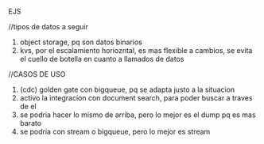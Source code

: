 EJS

//tipos de datos a seguir

1. object storage, pq son datos binarios
2. kvs, por el escalamiento horiozntal, es mas flexible a cambios, se evita el cuello de botella en cuanto a llamados de datos

//CASOS DE USO

1. (cdc) golden gate con bigqueue, pq se adapta justo a la situacion 
2. activo la integracion con document search, para poder buscar a traves de el
3. se podria hacer lo mismo de arriba, pero lo mejor es el dump pq es mas barato
4. se podria con stream o bigqueue, pero lo mejor es stream 